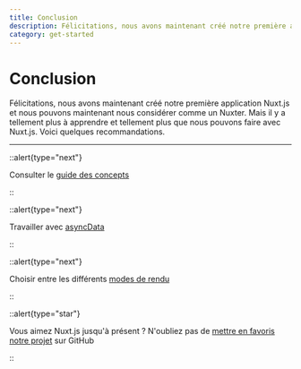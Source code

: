 ```yaml
---
title: Conclusion
description: Félicitations, nous avons maintenant créé notre première application Nuxt.js et nous pouvons maintenant nous considérer comme un Nuxter. Mais il y a tellement plus à apprendre et tellement plus que nous pouvons faire avec Nuxt.js. Voici quelques recommandations.
category: get-started
---
```

# Conclusion

Félicitations, nous avons maintenant créé notre première application Nuxt.js et nous pouvons maintenant nous considérer comme un Nuxter. Mais il y a tellement plus à apprendre et tellement plus que nous pouvons faire avec Nuxt.js. Voici quelques recommandations.

---

::alert{type="next"}

Consulter le [guide des concepts](../concepts/views)

::

::alert{type="next"}

Travailler avec [asyncData](/docs/features/data-fetching#async-data)

::

::alert{type="next"}

Choisir entre les différents [modes de rendu](/docs/features/rendering-modes)

::

::alert{type="star"}

Vous aimez Nuxt.js jusqu'à présent ? N'oubliez pas de [mettre en favoris notre projet](https://github.com/nuxt/nuxt.js) sur GitHub

::
